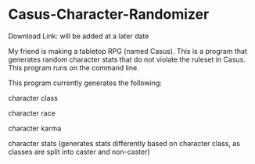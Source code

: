# Casus-Character-Randomizer

Download Link: will be added at a later date

My friend is making a tabletop RPG (named Casus). This is a program that generates random character stats that do not violate the ruleset in Casus.
This program runs on the command line.

This program currently generates the following:

character class

character race

character karma

character stats (generates stats differently based on character class, as classes are split into caster and non-caster)
